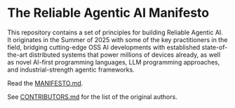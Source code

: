 # The Reliable Agentic AI Manifesto

This repository contains a set of principles for building Reliable Agentic AI. It originates in the Summer of 2025 with some of the key practitioners in the field, bridging cutting-edge OSS AI developments with established state-of-the-art distributed systems that power millions of devices already, as well as novel AI-first programming languages, LLM programming approaches, and industrial-strength agentic frameworks.

Read the [MANIFESTO.md](https://github.com/reasonable/reliable/blob/main/MANIFESTO.md).

See [CONTRIBUTORS.md](https://github.com/reasonable/reliable/blob/main/CONTRIBUTORS.md) for the list of the original authors.
